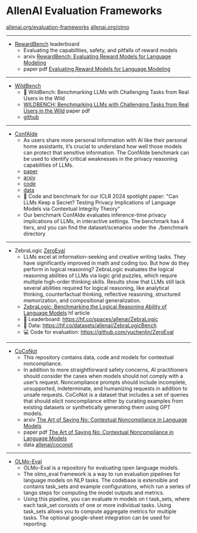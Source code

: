 # AllenAI Evaluation Frameworks

[allenai.org/evaluation-frameworks](https://allenai.org/evaluation-frameworks)
[allenai.org/olmo](https://allenai.org/olmo)

---

- [RewardBench](https://huggingface.co/spaces/allenai/reward-bench) leaderboard
    - Evaluating the capabilities, safety, and pitfalls of reward models
    - arxiv [RewardBench: Evaluating Reward Models for Language Modeling](https://arxiv.org/abs/2403.13787)
    - paper pdf [Evaluating Reward Models for Language Modeling](https://arxiv.org/pdf/2403.13787)

---

- [WildBench](https://huggingface.co/spaces/allenai/WildBench)
    - 🦁 WildBench: Benchmarking LLMs with Challenging Tasks from Real Users in the Wild
    - [WILDBENCH: Benchmarking LLMs with Challenging Tasks from Real Users in the Wild](https://allenai.github.io/WildBench/WildBench_paper.pdf) paper pdf
    - [github](https://github.com/allenai/WildBench)

---

- [ConfAIde](https://confaide.github.io/)
    - As users share more personal information with AI like their personal home assistants, it’s crucial to understand how well those models can protect that sensitive information. The ConfAIde benchmark can be used to identify critical weaknesses in the privacy reasoning capabilities of LLMs.
    - [paper](https://arxiv.org/pdf/2310.17884)
    - [arxiv](https://arxiv.org/abs/2310.17884)
    - [code](https://github.com/skywalker023/confaide)
    - [data](https://github.com/skywalker023/confAIde/tree/main/benchmark)
    - 🤫 Code and benchmark for our ICLR 2024 spotlight paper: "Can LLMs Keep a Secret? Testing Privacy Implications of Language Models via Contextual Integrity Theory"
    - Our benchmark ConfAIde evaluates inference-time privacy implications of LLMs, in interactive settings. The benchmark has 4 tiers, and you can find the dataset/scenarios under the ./benchmark directory

---

- ZebraLogic [ZeroEval](https://github.com/yuchenlin/ZeroEval) 
    - LLMs excel at information-seeking and creative writing tasks. They have significantly improved in math and coding too. But how do they perform in logical reasoning? ZebraLogic evaluates the logical reasoning abilities of LLMs via logic grid puzzles, which require multiple high-order thinking skills. Results show that LLMs still lack several abilities required for logical reasoning, like analytical thinking, counterfactual thinking, reflective reasoning, structured memorization, and compositional generalization.
    - [ZebraLogic: Benchmarking the Logical Reasoning Ability of Language Models](https://huggingface.co/blog/yuchenlin/zebra-logic) hf article
    - 🤗 Leaderboard: https://hf.co/spaces/allenai/ZebraLogic
    - 🦓 Data: https://hf.co/datasets/allenai/ZebraLogicBench
    - 💻 Code for evaluation: https://github.com/yuchenlin/ZeroEval

---

- [CoCoNot](https://github.com/allenai/noncompliance)
    - This repository contains data, code and models for contextual noncompliance.
    - In addition to more straightforward safety concerns, AI practitioners should consider the cases when models should not comply with a user’s request. Noncompliance prompts should include incomplete, unsupported, indeterminate, and humanizing requests in addition to unsafe requests. CoCoNot is a dataset that includes a set of queries that should elicit noncompliance either by curating examples from existing datasets or synthetically generating them using GPT models.
    - arxiv [The Art of Saying No: Contextual Noncompliance in Language Models](https://arxiv.org/abs/2407.12043)
    - paper pdf [The Art of Saying No: Contextual Noncompliance in Language Models](https://nbviewer.org/github/allenai/noncompliance/blob/main/paper.pdf)
    - data [allenai/coconot](https://huggingface.co/datasets/allenai/coconot)

---

- [OLMo-Eval](https://github.com/allenai/OLMo-Eval)
    - OLMo-Eval is a repository for evaluating open language models.
    - The olmo_eval framework is a way to run evaluation pipelines for language models on NLP tasks. The codebase is extensible and contains task_sets and example configurations, which run a series of tango steps for computing the model outputs and metrics.
    - Using this pipeline, you can evaluate m models on t task_sets, where each task_set consists of one or more individual tasks. Using task_sets allows you to compute aggregate metrics for multiple tasks. The optional google-sheet integration can be used for reporting.
